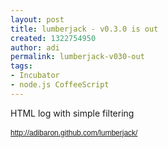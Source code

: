 ```yaml
---
layout: post
title: lumberjack - v0.3.0 is out
created: 1322754950
author: adi
permalink: lumberjack-v030-out
tags:
- Incubator
- node.js CoffeeScript
---
```

<p>HTML log with simple filtering</p>
<p><a title="http://adibaron.github.com/lumberjack/" target="_blank" style="font-size: 12px; text-decoration: underline; font-family: Verdana, Arial, Helvetica, sans-serif; line-height: 18px; " href="http://adibaron.github.com/lumberjack/">http://adibaron.github.com/lumberjack/</a></p>
